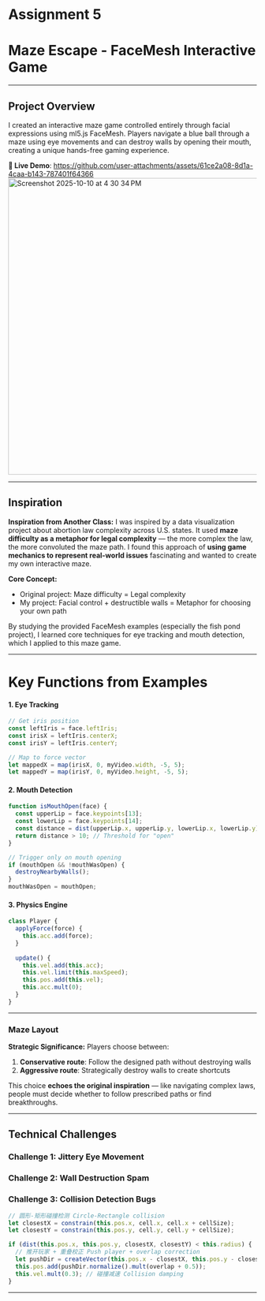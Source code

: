 # Assignment 5
# Maze Escape - FaceMesh Interactive Game

---

## Project Overview
I created an interactive maze game controlled entirely through facial expressions using ml5.js FaceMesh. Players navigate a blue ball through a maze using eye movements and can destroy walls by opening their mouth, creating a unique hands-free gaming experience.

**🔗 Live Demo**: https://github.com/user-attachments/assets/61ce2a08-8d1a-4caa-b143-787401f64366
<img width="599" height="602" alt="Screenshot 2025-10-10 at 4 30 34 PM" src="https://github.com/user-attachments/assets/8b019dca-c311-4a37-b141-cf2741611fda" />


---

## Inspiration
**Inspiration from Another Class:**
I was inspired by a data visualization project about abortion law complexity across U.S. states. It used **maze difficulty as a metaphor for legal complexity** — the more complex the law, the more convoluted the maze path. I found this approach of **using game mechanics to represent real-world issues** fascinating and wanted to create my own interactive maze.

**Core Concept:**
- Original project: Maze difficulty = Legal complexity
- My project: Facial control + destructible walls = Metaphor for choosing your own path

By studying the provided FaceMesh examples (especially the fish pond project), I learned core techniques for eye tracking and mouth detection, which I applied to this maze game.

---

# Key Functions from Examples

#### 1. **Eye Tracking**
```javascript
// Get iris position
const leftIris = face.leftIris;
const irisX = leftIris.centerX;
const irisY = leftIris.centerY;

// Map to force vector
let mappedX = map(irisX, 0, myVideo.width, -5, 5);
let mappedY = map(irisY, 0, myVideo.height, -5, 5);
```

#### 2. **Mouth Detection**
```javascript
function isMouthOpen(face) {
  const upperLip = face.keypoints[13];
  const lowerLip = face.keypoints[14];
  const distance = dist(upperLip.x, upperLip.y, lowerLip.x, lowerLip.y);
  return distance > 10; // Threshold for "open"
}

// Trigger only on mouth opening
if (mouthOpen && !mouthWasOpen) {
  destroyNearbyWalls();
}
mouthWasOpen = mouthOpen;
```

#### 3. **Physics Engine**
```javascript
class Player {
  applyForce(force) {
    this.acc.add(force); 
  }
  
  update() {
    this.vel.add(this.acc); 
    this.vel.limit(this.maxSpeed); 
    this.pos.add(this.vel);    
    this.acc.mult(0);  
  }
}
```

---

### Maze Layout
**Strategic Significance:**
Players choose between:
1. **Conservative route**: Follow the designed path without destroying walls
2. **Aggressive route**: Strategically destroy walls to create shortcuts

This choice **echoes the original inspiration** — like navigating complex laws, people must decide whether to follow prescribed paths or find breakthroughs.

---

##  Technical Challenges

### Challenge 1: Jittery Eye Movement

### Challenge 2: Wall Destruction Spam

### Challenge 3: Collision Detection Bugs
```javascript
// 圆形-矩形碰撞检测 Circle-Rectangle collision
let closestX = constrain(this.pos.x, cell.x, cell.x + cellSize);
let closestY = constrain(this.pos.y, cell.y, cell.y + cellSize);

if (dist(this.pos.x, this.pos.y, closestX, closestY) < this.radius) {
  // 推开玩家 + 重叠校正 Push player + overlap correction
  let pushDir = createVector(this.pos.x - closestX, this.pos.y - closestY);
  this.pos.add(pushDir.normalize().mult(overlap + 0.5));
  this.vel.mult(0.3); // 碰撞减速 Collision damping
}
```

---
